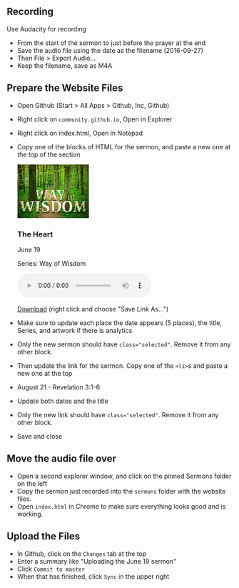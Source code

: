 Recording
---------

Use Audacity for recording
* From the start of the sermon to just before the prayer at the end
* Save the audio file using the date as the filename (2016-09-27)
* Then File > Export Audio…
* Keep the filename, save as M4A

Prepare the Website Files
-------------------------

* Open Github (Start > All Apps > Github, Inc, Github)
* Right click on ``community.github.io``, Open in Explorer
* Right click on index.html, Open in Notepad
* Copy one of the blocks of HTML for the sermon, and paste a new one at the top of the section

    <div class="selected" 
         data-date="2016-06-19">
        <img src="sermons/wisdom.jpg" />
        <h3>The Heart</h3>
        <p class="date">June 19</p>
        <p class="series">Series: Way of Wisdom</p>
        <audio controls="">
        <source src="sermons/2016-06-19.m4a" type="audio/mpeg"></source>
        <object width="" height="" type="application/x-shockwave-flash" data="sermons/mediaelementjs/flashmediaelement.swf">
            <param name="audio" value="sermons/mediaelementjs/flashmediaelement.swf" />
            <param name="flashvars" value="file=sermons/2016-06-19.m4a" />
        </object>
        </audio>
        <p class="download">
            <a href="sermons/2016-06-19.m4a" class="downloadlink" title="Download this sermon">Download</a>
            (right click and choose "Save Link As...")
        </p>
    </div>

* Make sure to update each place the date appears (5 places), the title, Series, and artwork if there is analytics
* Only the new sermon should have ```class="selected"```. Remove it from any other block.
* Then update the link for the sermon. Copy one of the ```<li>```s and paste a new one at the top

    <li><span class="selected"
        data-datenum="2016-08-21">
        August 21 - Revelation 3:1-6
        </span>
    </li>

* Update both dates and the title
* Only the new link should have ```class="selected"```. Remove it from any other block.
* Save and close

Move the audio file over
------------------------

* Open a second explorer window, and click on the pinned Sermons folder on the left
* Copy the sermon just recorded into the ```sermons``` folder with the website files.
* Open ```index.html``` in Chrome to make sure everything looks good and is working.

Upload the Files
----------------

* In Github, click on the ```Changes``` tab at the top
* Enter a summary like "Uploading the June 19 sermon"
* Click ```Commit to master```
* When that has finished, click ```Sync``` in the upper right

